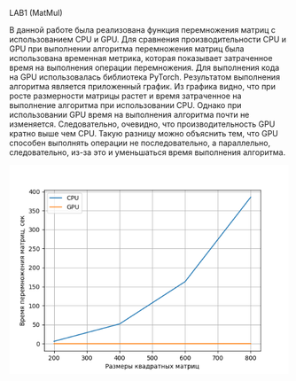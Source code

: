 LAB1 (MatMul)

В данной работе была реализована функция перемножения матриц с использованием CPU и GPU.
Для сравнения производительности CPU и GPU при выполнении алгоритма перемножения матриц была использована временная метрика, которая показывает затраченное время на выполнения операции перемножения.
Для выполнения кода на GPU использовалась библиотека PyTorch.
Результатом выполнения алгоритма является приложенный график. Из графика видно, что при росте размерности матрицы растет и время затраченное на выполнение алгоритма при использовании CPU. Однако при использовании GPU время на выполнения алгоритма почти не изменяется. Следовательно, очевидно, что производительность GPU кратно выше чем CPU. Такую разницу можно объяснить тем, что GPU способен выполнять операции не последовательно, а параллельно, следовательно, из-за это и уменьшаться время выполнения алгоритма. 

![figure.png](figure.png)